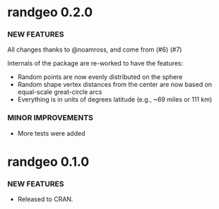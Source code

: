 randgeo 0.2.0
=============

### NEW FEATURES

All changes thanks to @noamross, and come from (#6) (#7)

Internals of the package are re-worked to have the features:

* Random points are now evenly distributed on the sphere
* Random shape vertex distances from the center are now based on equal-scale 
great-circle arcs
* Everything is in units of degrees latitude (e.g., ~69 miles or 111 km)

### MINOR IMPROVEMENTS

* More tests were added


randgeo 0.1.0
=============

### NEW FEATURES

* Released to CRAN.
